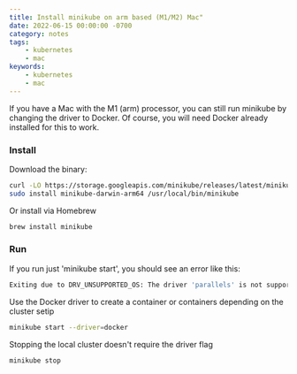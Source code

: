 ```yaml
---
title: Install minikube on arm based (M1/M2) Mac"
date: 2022-06-15 00:00:00 -0700
category: notes
tags:
    - kubernetes
    - mac
keywords:
    - kubernetes
    - mac
---
```


If you have a Mac with the M1 (arm) processor, you can still run minikube by changing the driver to Docker. Of course, you will need Docker already installed for this to work.

### Install

Download the binary:
```bash
curl -LO https://storage.googleapis.com/minikube/releases/latest/minikube-darwin-arm64
sudo install minikube-darwin-arm64 /usr/local/bin/minikube
```

Or install via Homebrew
```bash
brew install minikube
```

### Run

If you run just 'minikube start', you should see an error like this:
```bash
Exiting due to DRV_UNSUPPORTED_OS: The driver 'parallels' is not supported on darwin/arm64
```

Use the Docker driver to create a container or containers depending on the cluster setip
```bash
minikube start --driver=docker
```

Stopping the local cluster doesn't require the driver flag
```bash
minikube stop
```
